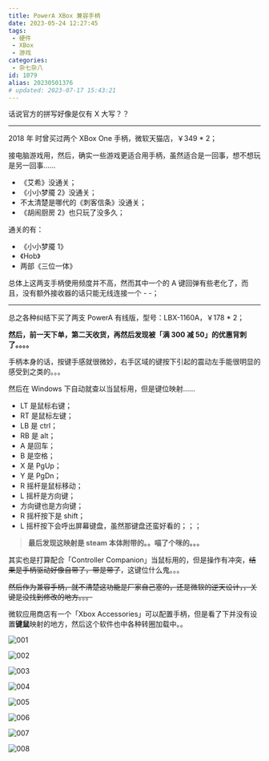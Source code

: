 ```yaml
---
title: PowerA XBox 兼容手柄
date: 2023-05-24 12:27:45
tags:
 - 硬件
 - XBox
 - 游戏
categories:
 - 杂七杂八
id: 1079
alias: 20230501376
# updated: 2023-07-17 15:43:21
---
```


话说官方的拼写好像是仅有 X 大写？？

---------------------------------

2018 年 时曾买过两个 XBox One 手柄，微软天猫店，￥349 * 2；

<!--more-->

接电脑游戏用，然后，确实一些游戏更适合用手柄，虽然适合是一回事，想不想玩是另一回事……

- 《艾希》没通关；
- 《小小梦魇 2》没通关；
- 不太清楚是哪代的《刺客信条》没通关；
- 《胡闹厨房 2》也只玩了没多久；

通关的有：

- 《小小梦魇 1》
- 《Hob》
- 两部《三位一体》

总体上这两支手柄使用频度并不高，然而其中一个的 A 键回弹有些老化了，而且，没有额外接收器的话只能无线连接一个 - -；

----------------------

总之各种纠结下买了两支 PowerA 有线版，型号：LBX-1160A，￥178 * 2；

**然后，前一天下单，第二天收货，再然后发现被「满 300 减 50」的优惠背刺了。。。。**

手柄本身的话，按键手感就很微妙，右手区域的键按下引起的震动左手能很明显的感受到之类的。。。

然后在 Windows 下自动就查以当鼠标用，但是键位映射……

- LT 是鼠标右键；
- RT 是鼠标左键；
- LB 是 ctrl；
- RB 是 alt；
- A 是回车；
- B 是空格；
- X 是 PgUp；
- Y 是 PgDn；
- R 摇杆是鼠标移动；
- L 摇杆是方向键；
- 方向键也是方向键；
- R 摇杆按下是 shift；
- L 摇杆按下会呼出屏幕键盘，虽然那键盘还蛮好看的；；；

> **最后发现这映射是 steam 本体附带的。。喵了个咪的。。。**

其实也是打算配合「Controller Companion」当鼠标用的，但是操作有冲突，~~结果是手柄驱动好像自带了，带是带了~~，这键位什么鬼。。。

~~然后作为兼容手柄，就不清楚这功能是厂家自己塞的，还是微软的逆天设计，，关键是没找到修改的地方。。。~~

微软应用商店有一个「Xbox Accessories」可以配置手柄，但是看了下并没有设置**键鼠**映射的地方，然后这个软件也中各种转圈加载中。。

![001](001.png)

![002](002.png)

![003](003.png)

![004](004.png)

![005](005.png)

![006](006.png)

![007](007.jpg)

![008](008.jpg)

